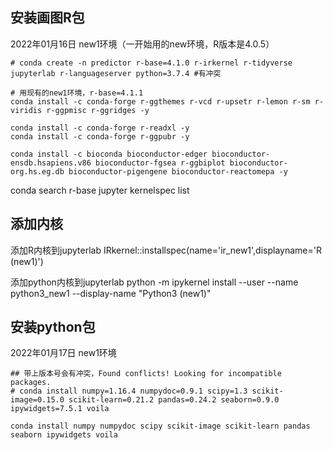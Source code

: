 ## 安装画图R包
2022年01月16日
new1环境（一开始用的new环境，R版本是4.0.5）
```shell
# conda create -n predictor r-base=4.1.0 r-irkernel r-tidyverse jupyterlab r-languageserver python=3.7.4 #有冲突

# 用现有的new1环境，r-base=4.1.1
conda install -c conda-forge r-ggthemes r-vcd r-upsetr r-lemon r-sm r-viridis r-ggpmisc r-ggridges -y

conda install -c conda-forge r-readxl -y
conda install -c conda-forge r-ggpubr -y

conda install -c bioconda bioconductor-edger bioconductor-ensdb.hsapiens.v86 bioconductor-fgsea r-ggbiplot bioconductor-org.hs.eg.db bioconductor-pigengene bioconductor-reactomepa -y
```

conda search r-base
jupyter kernelspec list

## 添加内核
添加R内核到jupyterlab
IRkernel::installspec(name='ir_new1',displayname='R (new1)')

添加python内核到jupyterlab
python -m ipykernel install --user --name python3_new1 --display-name "Python3 (new1)"

## 安装python包
2022年01月17日
new1环境
```shell
## 带上版本号会有冲突，Found conflicts! Looking for incompatible packages.
# conda install numpy=1.16.4 numpydoc=0.9.1 scipy=1.3 scikit-image=0.15.0 scikit-learn=0.21.2 pandas=0.24.2 seaborn=0.9.0 ipywidgets=7.5.1 voila

conda install numpy numpydoc scipy scikit-image scikit-learn pandas seaborn ipywidgets voila
```